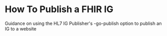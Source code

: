 # How To Publish a FHIR IG
Guidance on using the HL7 IG Publisher's -go-publish option to publish an IG to a website
